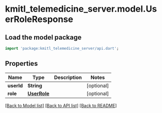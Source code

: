 # kmitl_telemedicine_server.model.UserRoleResponse

## Load the model package
```dart
import 'package:kmitl_telemedicine_server/api.dart';
```

## Properties
Name | Type | Description | Notes
------------ | ------------- | ------------- | -------------
**userId** | **String** |  | [optional] 
**role** | [**UserRole**](UserRole.md) |  | [optional] 

[[Back to Model list]](../README.md#documentation-for-models) [[Back to API list]](../README.md#documentation-for-api-endpoints) [[Back to README]](../README.md)


